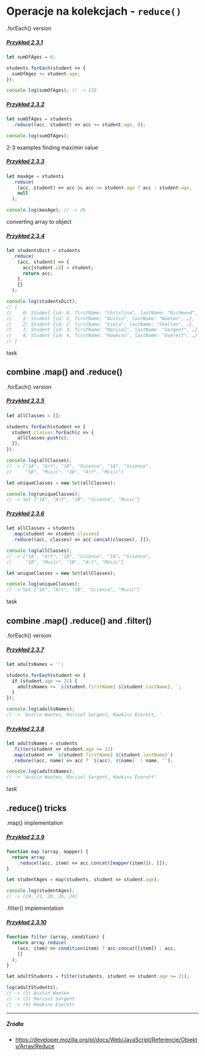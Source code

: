 # Operacje na kolekcjach - `reduce()`

.forEach() version

##### [Przykład 2.3.1](https://codepen.io/mmotel/pen/YQppNZ)
```js
let sumOfAges = 0;

students.forEach(student => {
  sumOfAges += student.age;
});

console.log(sumOfAges); // -> 110
```

##### [Przykład 2.3.2](https://codepen.io/mmotel/pen/KqNNmJ)
```js
let sumOfAges = students
  .reduce((acc, student) => acc += student.age, 0);

console.log(sumOfAges);
```

2-3 examples
finding max/min value

##### [Przykład 2.3.3](https://codepen.io/mmotel/pen/YQppEQ)
```js
let maxAge = students
  .reduce(
    (acc, student) => acc && acc >= student.age ? acc : student.age,
    null
  );

console.log(maxAge); // -> 26
```

converting array to object

##### [Przykład 2.3.4](https://codepen.io/mmotel/pen/OgbbvE)

```js
let studentsDict = students
  .reduce(
    (acc, student) => { 
      acc[student.id] = student; 
      return acc; 
    }, 
    {}
  );

console.log(studentsDict);
// {
//    0: Student {id: 0, firstName: "Christina", lastName: "Richmond", …},
//    1: Student {id: 1, firstName: "Austin", lastName: "Wooten", …},
//    2: Student {id: 2, firstName: "Viola", lastName: "Shelton", …},
//    3: Student {id: 3, firstName: "Marisol", lastName: "Sargent", …},
//    4: Student {id: 4, firstName: "Hawkins", lastName: "Everett", …}
// }
```

task 

## combine .map() and .reduce()

.forEach() version

##### [Przykład 2.3.5](https://codepen.io/mmotel/pen/OgbWze)
```js
let allClasses = [];

students.forEach(student => {
  student.classes.forEach(c => {
    allClasses.push(c);
  });
});

console.log(allClasses);
// -> ["1A", "Art", "1B", "Science", "1A", "Science", 
//     "1B", "Music", "1B", "Art", "Music"]

let uniqueClasses = new Set(allClasses);

console.log(uniqueClasses);
// -> Set {"1A", "Art", "1B", "Science", "Music"}
```

##### [Przykład 2.3.6](https://codepen.io/mmotel/pen/MobJXp)
```js
let allClasses = students
  .map(student => student.classes)
  .reduce((acc, classes) => acc.concat(classes), []);

console.log(allClasses);
// -> ["1A", "Art", "1B", "Science", "1A", "Science", 
//     "1B", "Music", "1B", "Art", "Music"] 

let uniqueClasses = new Set(allClasses);

console.log(uniqueClasses);
// -> Set {"1A", "Art", "1B", "Science", "Music"}
```

task

## combine .map() .reduce() and .filter()

.forEach() version

##### [Przykład 2.3.7](https://codepen.io/mmotel/pen/KqNaEa)
```js
let adultsNames = '';

students.forEach(student => {
  if (student.age >= 21) {
    adultsNames += `${student.firstName} ${student.lastName}, `;
  }
});

console.log(adultsNames);
// -> 'Austin Wooten, Marisol Sargent, Hawkins Everett, '
```

##### [Przykład 2.3.8](https://codepen.io/mmotel/pen/owYBRJ)
```js
let adultsNames = students
  .filter(student => student.age >= 21)
  .map(student => `${student.firstName} ${student.lastName}`)
  .reduce((acc, name) => acc ? `${acc}, ${name}` : name, '');

console.log(adultsNames);
// -> 'Austin Wooten, Marisol Sargent, Hawkins Everett'
```
task

## .reduce() tricks

.map() implementation

##### [Przykład 2.3.9](https://codepen.io/mmotel/pen/OgbpmX)
```js
function map (array, mapper) {
  return array
    .reduce((acc, item) => acc.concat([mapper(item)]), []);
}

let studentAges = map(students, student => student.age);

console.log(studentAges);
// -> [19, 21, 20, 26, 24]
```

.filter() implementation

##### [Przykład 2.3.10](https://codepen.io/mmotel/pen/vZyxeE)
```js
function filter (array, condition) {
  return array.reduce(
    (acc, item) => condition(item) ? acc.concat([item]) : acc, 
    []
  );
}

let adultStudents = filter(students, student => student.age >= 21);

log(adultStudents);
// -> (1) Austin Wooten
// -> (3) Marisol Sargent
// -> (4) Hawkins Everett
```

---

##### Źródła

* https://developer.mozilla.org/pl/docs/Web/JavaScript/Referencje/Obiekty/Array/Reduce
